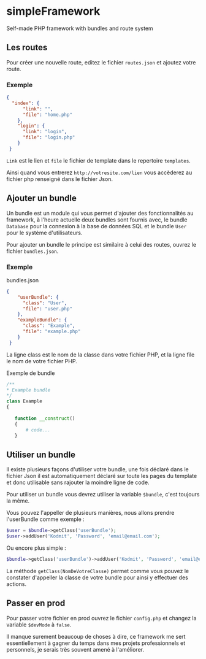 # simpleFramework
Self-made PHP framework with bundles and route system 

## Les routes
Pour créer une nouvelle route, editez le fichier `routes.json` et ajoutez votre route.

### Exemple

``` json
{
  "index": {
      "link": "",
      "file": "home.php"
    },
    "login": {
      "link": "login",
      "file": "login.php"
    }
 }
```

``Link`` est le lien et ``file`` le fichier de template dans le repertoire ``templates``.

Ainsi quand vous entrerez ``http://votresite.com/lien`` vous accèderez au fichier php renseigné dans le fichier Json.


## Ajouter un bundle

Un bundle est un module qui vous permet d'ajouter des fonctionnalités au framework, à l'heure actuelle deux bundles sont fournis avec, le bundle ``Database`` pour la connexion à la base de données SQL et le bundle ``User`` pour le système d'utilisateurs.

Pour ajouter un bundle le principe est similaire à celui des routes, ouvrez le fichier ``bundles.json``.

### Exemple

bundles.json

``` json
{
    "userBundle": {
      "class": "User",
      "file": "user.php"
    },
    "exampleBundle": {
      "class": "Example",
      "file": "example.php"
    }
 }
 ```
 
 La ligne class est le nom de la classe dans votre fichier PHP, et la ligne file le nom de votre fichier PHP.
 
 Exemple de bundle
 
 ``` php
/**
* Example bundle
*/
class Example
{
	
	function __construct()
	{
		# code...
	} 
 
 ```
 
## Utiliser un bundle
 
 Il existe plusieurs façons d'utiliser votre bundle, une fois déclaré dans le fichier Json il est automatiquement déclaré sur toute les pages du template et donc utilisable sans rajouter la moindre ligne de code.
 
 Pour utiliser un bundle vous devrez utiliser la variable ``$bundle``, c'est toujours la même.
 
 Vous pouvez l'appeller de plusieurs manières, nous allons prendre l'userBundle comme exemple :
 
 ``` php
 $user = $bundle->getClass('userBundle');
 $user->addUser('Kodmit', 'Password', 'email@email.com');
 ```
 
 Ou encore plus simple :
 
  ``` php
  $bundle->getClass('userBundle')->addUser('Kodmit', 'Password', 'email@email.com');
  ```
 
 La méthode ``getClass(NomDeVotreClasse)`` permet comme vous pouvez le constater d'appeller la classe de votre bundle pour ainsi y effectuer des actions.
 
## Passer en prod
 
 Pour passer votre fichier en prod ouvrez le fichier ``config.php`` et changez la variable ``$devMode`` à ``false``.
 
 
 Il manque surement beaucoup de choses à dire, ce framework me sert essentiellement à gagner du temps dans mes projets professionnels et personnels, je serais très souvent amené à l'améliorer.
 
